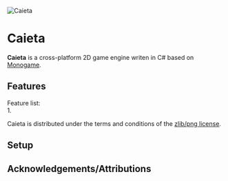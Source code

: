 ![Caieta](Caieta/Caieta%20Icon%20-%20Small.png)
# Caieta  
  
**Caieta** is a cross-platform 2D game engine writen in C# based on [Monogame](http://www.monogame.net).  
  
## Features  
Feature list:  
1. 
    
Caieta is distributed under the terms and conditions of the [zlib/png license](http://zlib.net/zlib_license.html).  
  
## Setup  
    
## Acknowledgements/Attributions  
  
